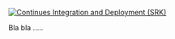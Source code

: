 [![Continues Integration and Deployment (SRK)](https://github.com/shahrukhkhan532/NET6/actions/workflows/ci-cd.yaml/badge.svg?branch=master)](https://github.com/shahrukhkhan532/NET6/actions/workflows/ci-cd.yaml)

Bla bla .....
